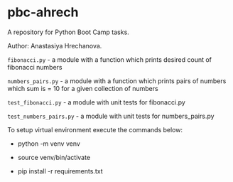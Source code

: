 # pbc-ahrech
A repository for Python Boot Camp tasks.

Author: Anastasiya Hrechanova.

`fibonacci.py` - a module with a function which prints desired count of fibonacci numbers 

`numbers_pairs.py` - a module with a function which prints pairs of numbers which sum is = 10 for a given collection of numbers


`test_fibonacci.py` - a module with unit tests for fibonacci.py

`test_numbers_pairs.py` - a module with unit tests for numbers_pairs.py


To setup virtual environment execute the commands below:

- python -m venv venv

- source venv/bin/activate

- pip install -r requirements.txt